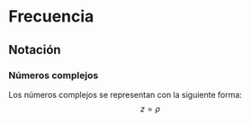 # Frecuencia
## Notación
### Números complejos
Los números complejos se representan con la siguiente forma:
$$z = \rho$$